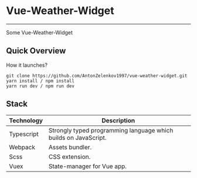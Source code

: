 # Vue-Weather-Widget

---

Some Vue-Weather-Widget 

## Quick Overview

How it launches?

``` console
git clone https://github.com/AntonZelenkov1997/vue-weather-widget.git
yarn install / npm install
yarn run dev / npm run dev
```

## Stack

| Technology | Description |
| ------ | ----------- |
| Typescript   | Strongly typed programming language which builds on JavaScript. |
| Webpack | Assets bundler. |
| Scss    | CSS extension. |
| Vuex    | State-manager for Vue app. |

